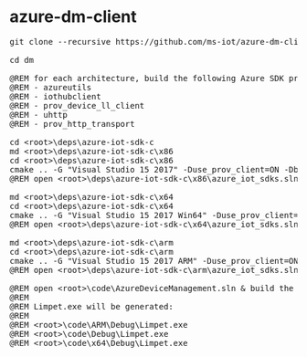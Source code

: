 # azure-dm-client

<pre>
git clone --recursive https://github.com/ms-iot/azure-dm-client.git dm

cd dm

@REM for each architecture, build the following Azure SDK projectS:
@REM - azureutils
@REM - iothubclient
@REM - prov_device_ll_client
@REM - uhttp
@REM - prov_http_transport
 
cd &lt;root&gt;\deps\azure-iot-sdk-c
md &lt;root&gt;\deps\azure-iot-sdk-c\x86
cd &lt;root&gt;\deps\azure-iot-sdk-c\x86
cmake .. -G "Visual Studio 15 2017" -Duse_prov_client=ON -Dbuild_provisioning_service_client=ON ..
@REM open &lt;root&gt;\deps\azure-iot-sdk-c\x86\azure_iot_sdks.sln & build for x86

md &lt;root&gt;\deps\azure-iot-sdk-c\x64
cd &lt;root&gt;\deps\azure-iot-sdk-c\x64
cmake .. -G "Visual Studio 15 2017 Win64" -Duse_prov_client=ON -Dbuild_provisioning_service_client=ON ..
@REM open &lt;root&gt;\deps\azure-iot-sdk-c\x64\azure_iot_sdks.sln & build for x64
 
md &lt;root&gt;\deps\azure-iot-sdk-c\arm
cd &lt;root&gt;\deps\azure-iot-sdk-c\arm
cmake .. -G "Visual Studio 15 2017 ARM" -Duse_prov_client=ON -Dbuild_provisioning_service_client=ON ..
@REM open &lt;root&gt;\deps\azure-iot-sdk-c\arm\azure_iot_sdks.sln & build for arm
 
@REM open &lt;root&gt;\code\AzureDeviceManagement.sln & build the solution for the desired architecture.
@REM 
@REM Limpet.exe will be generated:
@REM 
@REM &lt;root&gt;\code\ARM\Debug\Limpet.exe
@REM &lt;root&gt;\code\Debug\Limpet.exe
@REM &lt;root&gt;\code\x64\Debug\Limpet.exe

</pre>